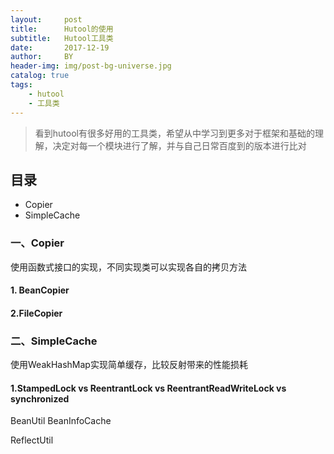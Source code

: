 ```yaml
---
layout:     post
title:      Hutool的使用
subtitle:   Hutool工具类
date:       2017-12-19
author:     BY
header-img: img/post-bg-universe.jpg
catalog: true
tags:
    - hutool
    - 工具类
---
```


> 看到hutool有很多好用的工具类，希望从中学习到更多对于框架和基础的理解，决定对每一个模块进行了解，并与自己日常百度到的版本进行比对

## 目录

- Copier
- SimpleCache

### 一、Copier

使用函数式接口的实现，不同实现类可以实现各自的拷贝方法

#### 1. BeanCopier

#### 2.FileCopier

### 二、SimpleCache

使用WeakHashMap实现简单缓存，比较反射带来的性能损耗

#### 1.StampedLock vs ReentrantLock vs ReentrantReadWriteLock vs synchronized

BeanUtil
BeanInfoCache

ReflectUtil